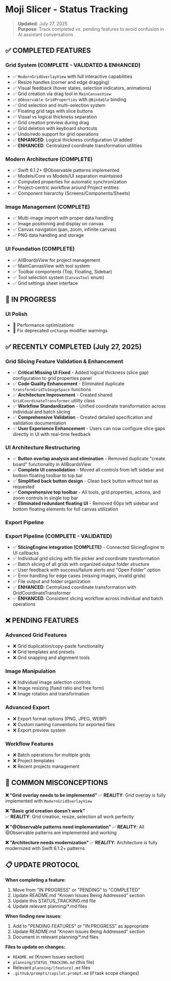 # Moji Slicer - Status Tracking

> **Updated**: July 27, 2025  
> **Purpose**: Track completed vs. pending features to avoid confusion in AI assistant conversations

## ✅ **COMPLETED FEATURES**

### Grid System (COMPLETE - VALIDATED & ENHANCED)

- ✅ `ModernGridOverlayView` with full interactive capabilities
- ✅ Resize handles (corner and edge dragging)
- ✅ Visual feedback (hover states, selection indicators, animations)
- ✅ Grid creation via drag tool in `MainCanvasView`
- ✅ `@Observable GridProperties` with `@Bindable` binding
- ✅ Grid selection and multi-selection system
- ✅ Floating grid tags with slice buttons
- ✅ Visual vs logical thickness separation
- ✅ Grid creation preview during drag
- ✅ Grid deletion with keyboard shortcuts
- ✅ Undo/redo support for grid operations
- ✅ **ENHANCED**: Logical thickness configuration UI added
- ✅ **ENHANCED**: Centralized coordinate transformation utilities

### Modern Architecture (COMPLETE)

- ✅ Swift 6.1.2+ @Observable patterns implemented
- ✅ Models/Core vs Models/UI separation maintained
- ✅ Computed properties for automatic synchronization
- ✅ Project-centric workflow around Project entities
- ✅ Component hierarchy (Screens/Components/Sheets)

### Image Management (COMPLETE)

- ✅ Multi-image import with proper data handling
- ✅ Image positioning and display on canvas
- ✅ Canvas navigation (pan, zoom, infinite canvas)
- ✅ PNG data handling and storage

### UI Foundation (COMPLETE)

- ✅ AllBoardsView for project management
- ✅ MainCanvasView with tool system
- ✅ Toolbar components (Top, Floating, Sidebar)
- ✅ Tool selection system (`CanvasTool` enum)
- ✅ Grid settings sheet interface

## 🔄 **IN PROGRESS**

### UI Polish

- 🔄 Performance optimizations
- 🔄 Fix deprecated `onChange` modifier warnings

## ✅ **RECENTLY COMPLETED (July 27, 2025)**

### Grid Slicing Feature Validation & Enhancement

- ✅ **Critical Missing UI Fixed** - Added logical thickness (slice gap) configuration to grid properties panel
- ✅ **Code Quality Enhancement** - Eliminated duplicate `transformGridToImageSpace` functions
- ✅ **Architecture Improvement** - Created shared `GridCoordinateTransformer` utility class
- ✅ **Workflow Standardization** - Unified coordinate transformation across individual and batch slicing
- ✅ **Comprehensive Validation** - Created detailed specification and validation documentation
- ✅ **User Experience Enhancement** - Users can now configure slice gaps directly in UI with real-time feedback

### UI Architecture Restructuring

- ✅ **Button overlap analysis and elimination** - Removed duplicate "create board" functionality in AllBoardsView
- ✅ **Complete UI consolidation** - Moved all controls from left sidebar and bottom floating toolbar to top bar
- ✅ **Simplified back button design** - Clean back button without text as requested
- ✅ **Comprehensive top toolbar** - All tools, grid properties, actions, and zoom controls in single top bar
- ✅ **Eliminated redundant floating UI** - Removed 60px left sidebar and bottom floating elements for full canvas utilization

### Export Pipeline

### Export Pipeline (COMPLETE - VALIDATED)

- ✅ **SlicingEngine integration (COMPLETE)** - Connected SlicingEngine to UI callbacks
- ✅ Individual grid slicing with file picker and coordinate transformation
- ✅ Batch slicing of all grids with organized output folder structure
- ✅ User feedback with success/failure alerts and "Open Folder" option
- ✅ Error handling for edge cases (missing images, invalid grids)
- ✅ File output and folder organization
- ✅ **ENHANCED**: Centralized coordinate transformation with GridCoordinateTransformer
- ✅ **ENHANCED**: Consistent slicing workflow across individual and batch operations

## ❌ **PENDING FEATURES**

### Advanced Grid Features

- ❌ Grid duplication/copy-paste functionality
- ❌ Grid templates and presets
- ❌ Grid snapping and alignment tools

### Image Manipulation

- ❌ Individual image selection controls
- ❌ Image resizing (fixed ratio and free form)
- ❌ Image rotation and transformation

### Advanced Export

- ❌ Export format options (PNG, JPEG, WEBP)
- ❌ Custom naming conventions for exported files
- ❌ Export preview system

### Workflow Features

- ❌ Batch operations for multiple grids
- ❌ Project templates
- ❌ Recent projects management

## 🚨 **COMMON MISCONCEPTIONS**

**❌ "Grid overlay needs to be implemented"**
✅ **REALITY**: Grid overlay is fully implemented with `ModernGridOverlayView`

**❌ "Basic grid creation doesn't work"**  
✅ **REALITY**: Grid creation, resize, selection all work perfectly

**❌ "@Observable patterns need implementation"**
✅ **REALITY**: All @Observable patterns are implemented and working

**❌ "Architecture needs modernization"**
✅ **REALITY**: Architecture is fully modernized with Swift 6.1.2+ patterns

## 📋 **UPDATE PROTOCOL**

**When completing a feature:**

1. Move from "IN PROGRESS" or "PENDING" to "COMPLETED"
2. Update README.md "Known Issues Being Addressed" section
3. Update this STATUS_TRACKING.md file
4. Update relevant planning/\*.md files

**When finding new issues:**

1. Add to "PENDING FEATURES" or "IN PROGRESS" as appropriate
2. Update README.md "Known Issues Being Addressed" section
3. Document in relevant planning/\*.md files

**Files to update on changes:**

- `README.md` (Known Issues section)
- `planning/STATUS_TRACKING.md` (this file)
- Relevant `planning/[feature].md` files
- `.github/prompts/copilot.prompt.md` (if task scope changes)

